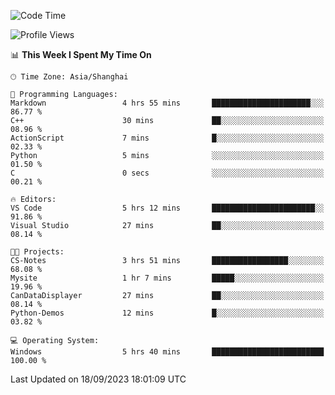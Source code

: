 <!--START_SECTION:waka-->
![Code Time](http://img.shields.io/badge/Code%20Time-1%2C252%20hrs%205%20mins-blue)

![Profile Views](http://img.shields.io/badge/Profile%20Views-3-blue)

📊 **This Week I Spent My Time On** 

```text
🕑︎ Time Zone: Asia/Shanghai

💬 Programming Languages: 
Markdown                 4 hrs 55 mins       ██████████████████████░░░   86.77 % 
C++                      30 mins             ██░░░░░░░░░░░░░░░░░░░░░░░   08.96 % 
ActionScript             7 mins              █░░░░░░░░░░░░░░░░░░░░░░░░   02.33 % 
Python                   5 mins              ░░░░░░░░░░░░░░░░░░░░░░░░░   01.50 % 
C                        0 secs              ░░░░░░░░░░░░░░░░░░░░░░░░░   00.21 % 

🔥 Editors: 
VS Code                  5 hrs 12 mins       ███████████████████████░░   91.86 % 
Visual Studio            27 mins             ██░░░░░░░░░░░░░░░░░░░░░░░   08.14 % 

🐱‍💻 Projects: 
CS-Notes                 3 hrs 51 mins       █████████████████░░░░░░░░   68.08 % 
Mysite                   1 hr 7 mins         █████░░░░░░░░░░░░░░░░░░░░   19.96 % 
CanDataDisplayer         27 mins             ██░░░░░░░░░░░░░░░░░░░░░░░   08.14 % 
Python-Demos             12 mins             █░░░░░░░░░░░░░░░░░░░░░░░░   03.82 % 

💻 Operating System: 
Windows                  5 hrs 40 mins       █████████████████████████   100.00 % 
```


 Last Updated on 18/09/2023 18:01:09 UTC
<!--END_SECTION:waka-->